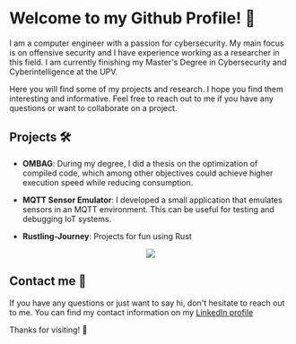 # Welcome to my Github Profile! 🚀

I am a computer engineer with a passion for cybersecurity. My main focus is on offensive security and I have experience working as a researcher in this field. I am currently finishing my Master's Degree in Cybersecurity and Cyberintelligence at the UPV.

Here you will find some of my projects and research. I hope you find them interesting and informative. Feel free to reach out to me if you have any questions or want to collaborate on a project.

## Projects 🛠

- **OMBAG**: During my degree, I did a thesis on the optimization of compiled code, which among other objectives could achieve higher execution speed while reducing consumption.


- **MQTT Sensor Emulator**: I developed a small application that emulates sensors in an MQTT environment. This can be useful for testing and debugging IoT systems.

- **Rustling-Journey**: Projects for fun using Rust

<div align="center">
  <a>
    <img align="center" src="https://github-readme-stats.vercel.app/api/top-langs/?username=sg1o" />
  </a>
</div>

## Contact me 📱

If you have any questions or just want to say hi, don't hesitate to reach out to me. You can find my contact information on my [LinkedIn profile](https://www.linkedin.com/in/sergio-benlloch-l%C3%B3pez-a606621b5/)

Thanks for visiting! 🙏
